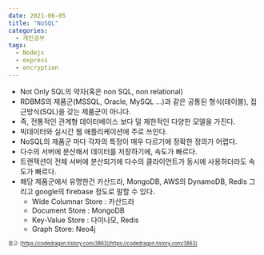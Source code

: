 ```yaml
---
date: 2021-06-05
title: "NoSQL"
categories:
  - 개인공부
tags:
  - Nodejs
  - express
  - encryption
---
```


- Not Only SQL의 약자(혹은 non SQL, non relational)
- RDBMS의 제품군(MSSQL, Oracle, MySQL ...)과 같은 공통된 형식(테이블), 접근방식(SQL)을 갖는 제품군이 아니다.
- 즉, 전통적인 관계형 데이터베이스 보다 덜 제한적인 다양한 모델을 가진다.
- 빅데이터와 실시간 웹 애플리케이션에 주로 쓰인다.
- NoSQL의 제품군 마다 각자의 특정이 매우 다르기에 정확한 정의가 어렵다.
- 다수의 서버에 분산해서 데이터를 저장하기에, 속도가 빠르다.
- 트랜잭션이 전체 서버에 분산되기에 다수의 클라이언트가 동시에 사용하더라도 속도가 빠르다.
- 해당 제품군에서 유명한건 카산드라, MongoDB, AWS의 DynamoDB, Redis 그리고 google의 firebase 정도로 말할 수 있다.
  - Wide Columnar Store : 카산드라
  - Document Store : MongoDB
  - Key-Value Store : 다이나모, Redis
  - Graph Store: Neo4j

<sup><sub>참고: [https://codedragon.tistory.com/3863](https://codedragon.tistory.com/3863)</sup></sub>
